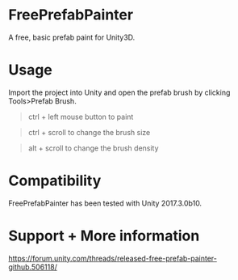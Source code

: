 
# FreePrefabPainter
A free, basic prefab paint for Unity3D.

# Usage
Import the project into Unity and open the prefab brush by clicking Tools>Prefab Brush.

> ctrl + left mouse button to paint

> ctrl + scroll to change the brush size

> alt + scroll to change the brush density

# Compatibility
FreePrefabPainter has been tested with Unity 2017.3.0b10.

# Support + More information
https://forum.unity.com/threads/released-free-prefab-painter-github.506118/
